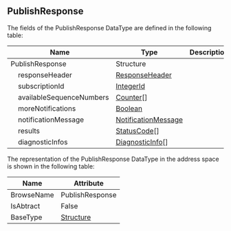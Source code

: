 <!-- datatype -->
## PublishResponse
<!-- end of description -->
The fields of the PublishResponse DataType are defined in the following table:  

|Name|Type|Description|
|---|---|---|
|PublishResponse|Structure||
|&nbsp;&nbsp;&nbsp;&nbsp;responseHeader|[ResponseHeader](../../../Part4/Services/ResponseHeader/readme.md)||
|&nbsp;&nbsp;&nbsp;&nbsp;subscriptionId|[IntegerId](../../../Part4/DataTypes/IntegerId/readme.md)||
|&nbsp;&nbsp;&nbsp;&nbsp;availableSequenceNumbers|[Counter](../../../Part4/DataTypes/Counter/readme.md)[]||
|&nbsp;&nbsp;&nbsp;&nbsp;moreNotifications|[Boolean](../../../Part3/DataTypes/Boolean/readme.md)||
|&nbsp;&nbsp;&nbsp;&nbsp;notificationMessage|[NotificationMessage](../../../Part4/Services/NotificationMessage/readme.md)||
|&nbsp;&nbsp;&nbsp;&nbsp;results|[StatusCode](../../../Part4/DataTypes/StatusCode/readme.md)[]||
|&nbsp;&nbsp;&nbsp;&nbsp;diagnosticInfos|[DiagnosticInfo](../../../Part4/DataTypes/DiagnosticInfo/readme.md)[]||

The representation of the PublishResponse DataType in the address space is shown in the following table:  

|Name|Attribute|
|---|---|
|BrowseName|PublishResponse|
|IsAbtract|False|
|BaseType|[Structure](../../../Part3/DataTypes/Structure/readme.md)|

